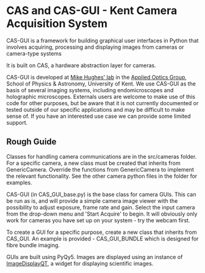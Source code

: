 # CAS and CAS-GUI - Kent Camera Acquisition System

CAS-GUI is a framework for building graphical user interfaces in Python that involves acquiring, processing and displaying images from cameras
or camera-type systems

It is built on CAS, a hardware abstraction layer for cameras.

CAS-GUI is developed at [Mike Hughes' lab](https://research.kent.ac.uk/applied-optics/hughes) in the [Applied Optics Group](https://research.kent.ac.uk/applied-optics/), School of Physics & Astronomy, University of Kent.
We use CAS-GUI as the basis of several imaging systems, including endomicroscopes and holographic
microscopes. Externals users are welcome to make use of this code for other purposes, but be aware that it
is not currently documented or tested outside of our specific applications and may be difficult to make sense of. If
you have an interested use case we can provide some limited support.


## Rough Guide

Classes for handling camera communications are in the src/cameras folder. For a specific camera, a new class must
be created that inherits from GenericCamera. Override the functions from GenericCamera to implement the relevant 
functionality. See the other camera python files in the folder for examples.

CAS-GUI (in CAS_GUI_base.py) is the base class for camera GUIs. This can be run as is, and will provide
a simple camera image viewer with the possibility to adjust exposure, frame rate and
gain. Select the input camera from the drop-down menu and 'Start Acquire' to begin. It will obviously only
work for cameras you have set up on your system - try the webcam first.

To create a GUI for a specific purpose, create a new class that inherits from CAS_GUI. An example
is provided - CAS_GUI_BUNDLE which is designed for fibre bundle imaging.

GUIs are built using PyQy5. Images are displayed using an instance of [ImageDisplayQT](https://www.github.com/mikehugheskent/imagedisplayqt), a widget for
displaying scientific images.


